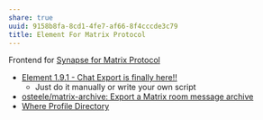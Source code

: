 ```yaml
---
share: true
uuid: 9158b8fa-8cd1-4fe7-af66-8f4cccde3c79
title: Element For Matrix Protocol
---
```

Frontend for [Synapse for Matrix Protocol](/54fe7bec-84b3-482e-ba8f-24c47286934e)


* [Element 1.9.1 - Chat Export is finally here!!](https://element.io/blog/element-1-9-1-export-is-finally-here/)
	* Just do it manually or write your own script
* [osteele/matrix-archive: Export a Matrix room message archive](https://github.com/osteele/matrix-archive)
* [Where Profile Directory](https://sharegpt.com/c/S4WA52r)